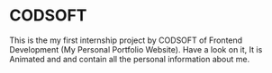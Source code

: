 # CODSOFT
This is the my first internship project by CODSOFT of Frontend Development (My Personal Portfolio Website). Have a look on it,  It is Animated and and contain all the personal information about me.
